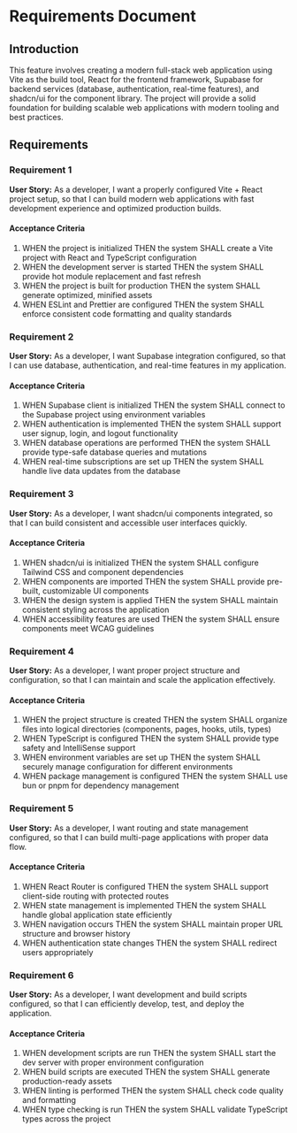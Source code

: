# Requirements Document

## Introduction

This feature involves creating a modern full-stack web application using Vite as the build tool, React for the frontend framework, Supabase for backend services (database, authentication, real-time features), and shadcn/ui for the component library. The project will provide a solid foundation for building scalable web applications with modern tooling and best practices.

## Requirements

### Requirement 1

**User Story:** As a developer, I want a properly configured Vite + React project setup, so that I can build modern web applications with fast development experience and optimized production builds.

#### Acceptance Criteria

1. WHEN the project is initialized THEN the system SHALL create a Vite project with React and TypeScript configuration
2. WHEN the development server is started THEN the system SHALL provide hot module replacement and fast refresh
3. WHEN the project is built for production THEN the system SHALL generate optimized, minified assets
4. WHEN ESLint and Prettier are configured THEN the system SHALL enforce consistent code formatting and quality standards

### Requirement 2

**User Story:** As a developer, I want Supabase integration configured, so that I can use database, authentication, and real-time features in my application.

#### Acceptance Criteria

1. WHEN Supabase client is initialized THEN the system SHALL connect to the Supabase project using environment variables
2. WHEN authentication is implemented THEN the system SHALL support user signup, login, and logout functionality
3. WHEN database operations are performed THEN the system SHALL provide type-safe database queries and mutations
4. WHEN real-time subscriptions are set up THEN the system SHALL handle live data updates from the database

### Requirement 3

**User Story:** As a developer, I want shadcn/ui components integrated, so that I can build consistent and accessible user interfaces quickly.

#### Acceptance Criteria

1. WHEN shadcn/ui is initialized THEN the system SHALL configure Tailwind CSS and component dependencies
2. WHEN components are imported THEN the system SHALL provide pre-built, customizable UI components
3. WHEN the design system is applied THEN the system SHALL maintain consistent styling across the application
4. WHEN accessibility features are used THEN the system SHALL ensure components meet WCAG guidelines

### Requirement 4

**User Story:** As a developer, I want proper project structure and configuration, so that I can maintain and scale the application effectively.

#### Acceptance Criteria

1. WHEN the project structure is created THEN the system SHALL organize files into logical directories (components, pages, hooks, utils, types)
2. WHEN TypeScript is configured THEN the system SHALL provide type safety and IntelliSense support
3. WHEN environment variables are set up THEN the system SHALL securely manage configuration for different environments
4. WHEN package management is configured THEN the system SHALL use bun or pnpm for dependency management

### Requirement 5

**User Story:** As a developer, I want routing and state management configured, so that I can build multi-page applications with proper data flow.

#### Acceptance Criteria

1. WHEN React Router is configured THEN the system SHALL support client-side routing with protected routes
2. WHEN state management is implemented THEN the system SHALL handle global application state efficiently
3. WHEN navigation occurs THEN the system SHALL maintain proper URL structure and browser history
4. WHEN authentication state changes THEN the system SHALL redirect users appropriately

### Requirement 6

**User Story:** As a developer, I want development and build scripts configured, so that I can efficiently develop, test, and deploy the application.

#### Acceptance Criteria

1. WHEN development scripts are run THEN the system SHALL start the dev server with proper environment configuration
2. WHEN build scripts are executed THEN the system SHALL generate production-ready assets
3. WHEN linting is performed THEN the system SHALL check code quality and formatting
4. WHEN type checking is run THEN the system SHALL validate TypeScript types across the project